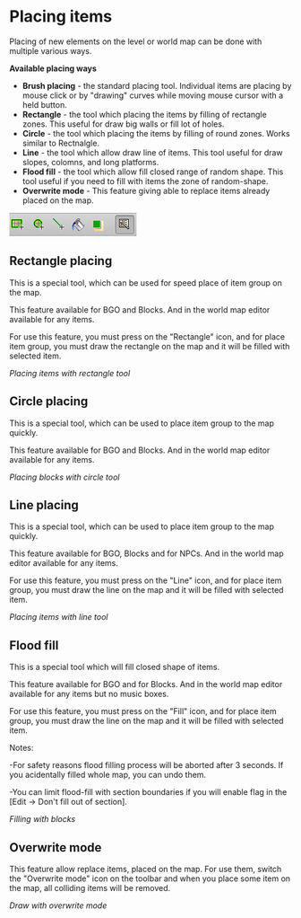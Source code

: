 # Placing items

Placing of new elements on the level or world map can be done with multiple various ways.

**Available placing ways**
- **Brush placing** - the standard placing tool. Individual items are placing
by mouse click or by "drawing" curves while moving mouse cursor with a held
button.
- **Rectangle** - the tool which placing the items by filling of rectangle
zones. This useful for draw big walls or fill lot of holes.
- **Circle** - the tool which placing the items by filling of round zones.
Works similar to Rectnalgle.
- **Line** - the tool which allow draw line of items. This tool useful for
draw slopes, colomns, and long platforms.
- **Flood fill** - the tool which allow fill closed range of random shape.
This tool useful if you need to fill with items the zone of random-shape.
- **Overwrite mode** - This feature giving able to replace items already
placed on the map.


![PI](screenshots/LevelEditing/Items/PlacingTools.png)


## Rectangle placing

This is a special tool, which can be used for speed place of item group
on the map.

This feature available for BGO and Blocks. And in the world map editor
available for any items.

For use this feature, you must press on the "Rectangle" icon, and for
place item group, you must draw the rectangle on the map and it will be
filled with selected item.

_Placing items with rectangle tool_

<ImageZoom
  alt="demo-place-rect"
  url="demos/demo-place-rect.gif"
  width="200px"
  :border="true"
/>


## Circle placing

This is a special tool, which can be used to place item group to the
map quickly.

This feature available for BGO and Blocks. And in the world map editor
available for any items.

_Placing blocks with circle tool_

<ImageZoom
  alt="demo-place-circle"
  url="demos/demo-place-circle.gif"
  width="200px"
  :border="true"
/>


## Line placing

This is a special tool, which can be used to place item group to the
map quickly.

This feature available for BGO, Blocks and for NPCs. And in the world
map editor available for any items.

For use this feature, you must press on the "Line" icon, and for place
item group, you must draw the line on the map and it will be filled with
selected item.

_Placing items with line tool_

<ImageZoom
  alt="demo-place-line"
  url="demos/demo-place-line.gif"
  width="200px"
  :border="true"
/><ImageZoom
  alt="place_blocks_line2"
  url="screenshots/LevelEditing/Items/place_blocks_line2.png"
  width="200px"
  :border="true"
/>


## Flood fill

This is a special tool which will fill closed shape of items.

This feature available for BGO and for Blocks. And in the world map
editor available for any items but no music boxes.
 
For use this feature, you must press on the "Fill" icon, and for place
item group, you must draw the line on the map and it will be filled
with selected item.

Notes:

-For safety reasons flood filling process will be aborted after 3 seconds.
If you acidentally filled whole map, you can undo them.

-You can limit flood-fill with section boundaries if you will enable
flag in the  \[Edit -> Don't fill out of section\].

_Filling with blocks_

<ImageZoom
  alt="demo-place-flood"
  url="demos/demo-place-flood.gif"
  width="200px"
  :border="true"
/>


## Overwrite mode

This feature allow replace items, placed on the map. For use them, switch
the "Overwrite mode" icon on the toolbar and when you place some item on
the map, all colliding items will be removed.

_Draw with overwrite mode_

<ImageZoom
  alt="demo-override-mode"
  url="demos/demo-override-mode.gif"
  width="200px"
  :border="true"
/>
